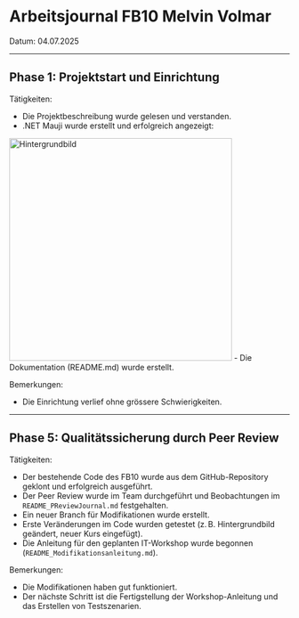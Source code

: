 # Arbeitsjournal  FB10 Melvin Volmar

Datum: 04.07.2025

---

## Phase 1: Projektstart und Einrichtung

Tätigkeiten:
- Die Projektbeschreibung wurde gelesen und verstanden.
- .NET Mauji wurde erstellt und erfolgreich angezeigt:
<img src="images/Net_Mauji.png" alt="Hintergrundbild" width="400">
- Die Dokumentation (README.md) wurde erstellt.

Bemerkungen:
- Die Einrichtung verlief ohne grössere Schwierigkeiten.

---

## Phase 5: Qualitätssicherung durch Peer Review

Tätigkeiten:
- Der bestehende Code des FB10 wurde aus dem GitHub-Repository geklont und erfolgreich ausgeführt.
- Der Peer Review wurde im Team durchgeführt und Beobachtungen im `README_PReviewJournal.md` festgehalten.
- Ein neuer Branch für Modifikationen wurde erstellt.
- Erste Veränderungen im Code wurden getestet (z. B. Hintergrundbild geändert, neuer Kurs eingefügt).
- Die Anleitung für den geplanten IT-Workshop wurde begonnen (`README_Modifikationsanleitung.md`).

Bemerkungen:
- Die Modifikationen haben gut funktioniert.
- Der nächste Schritt ist die Fertigstellung der Workshop-Anleitung und das Erstellen von Testszenarien.
